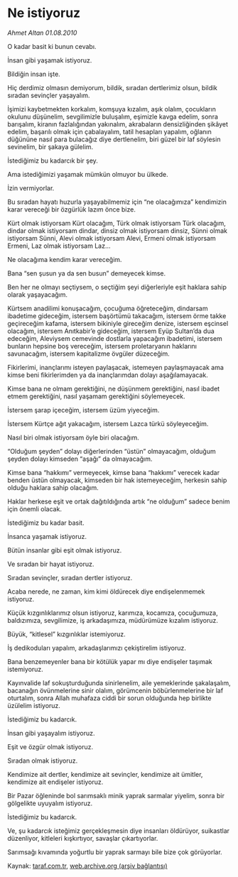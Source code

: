 # Ne istiyoruz

*Ahmet Altan 01.08.2010*

<div class="yazi"><p>O kadar basit ki bunun cevabı.</p>
<p>İnsan gibi yaşamak istiyoruz.</p>
<p>Bildiğin insan işte.</p>
<p>Hiç derdimiz olmasın demiyorum, bildik, sıradan dertlerimiz olsun, bildik sıradan sevinçler yaşayalım.</p>
<p>İşimizi kaybetmekten korkalım, komşuya kızalım, aşık olalım, çocukların okulunu düşünelim, sevgilimizle buluşalım, eşimizle kavga edelim, sonra barışalım, kiranın fazlalığından yakınalım, akrabaların densizliğinden şikâyet edelim, başarılı olmak için çabalayalım, tatil hesapları yapalım, oğlanın düğününe nasıl para bulacağız diye dertlenelim, biri güzel bir laf söylesin sevinelim, bir şakaya gülelim.</p>
<p>İstediğimiz bu kadarcık bir şey.</p>
<p>Ama istediğimizi yaşamak mümkün olmuyor bu ülkede.</p>
<p>İzin vermiyorlar.</p>
<p>Bu sıradan hayatı huzurla yaşayabilmemiz için “ne olacağımıza” kendimizin karar vereceği bir özgürlük lazım önce bize.</p>
<p>Kürt olmak istiyorsam Kürt olacağım, Türk olmak istiyorsam Türk olacağım, dindar olmak istiyorsam dindar, dinsiz olmak istiyorsam dinsiz, Sünni olmak istiyorsam Sünni, Alevi olmak istiyorsam Alevi, Ermeni olmak istiyorsam Ermeni, Laz olmak istiyorsam Laz…</p>
<p>Ne olacağıma kendim karar vereceğim.</p>
<p>Bana “sen şusun ya da sen busun” demeyecek kimse.</p>
<p>Ben her ne olmayı seçtiysem, o seçtiğim şeyi diğerleriyle eşit haklara sahip olarak yaşayacağım.</p>
<p>Kürtsem anadilimi konuşacağım, çocuğuma öğreteceğim, dindarsam ibadetime gideceğim, istersem başörtümü takacağım, istersem örme takke geçireceğim kafama, istersem bikiniyle gireceğim denize, istersem eşcinsel olacağım, istersem Anıtkabir’e gideceğim, istersem Eyüp Sultan’da dua edeceğim, Aleviysem cemevinde dostlarla yapacağım ibadetimi, istersem bunların hepsine boş vereceğim, istersem proletaryanın haklarını savunacağım, istersem kapitalizme övgüler düzeceğim.</p>
<p>Fikirlerimi, inançlarımı isteyen paylaşacak, istemeyen paylaşmayacak ama kimse beni fikirlerimden ya da inançlarımdan dolayı aşağılamayacak.</p>
<p>Kimse bana ne olmam gerektiğini, ne düşünmem gerektiğini, nasıl ibadet etmem gerektiğini, nasıl yaşamam gerektiğini söylemeyecek.</p>
<p>İstersem şarap içeceğim, istersem üzüm yiyeceğim.</p>
<p>İstersem Kürtçe ağıt yakacağım, istersem Lazca türkü söyleyeceğim.</p>
<p>Nasıl biri olmak istiyorsam öyle biri olacağım.</p>
<p>“Olduğum şeyden” dolayı diğerlerinden “üstün” olmayacağım, olduğum şeyden dolayı kimseden “aşağı” da olmayacağım.</p>
<p>Kimse bana “hakkımı” vermeyecek, kimse bana “hakkımı” verecek kadar benden üstün olmayacak, kimseden bir hak istemeyeceğim, herkesin sahip olduğu haklara sahip olacağım.</p>
<p>Haklar herkese eşit ve ortak dağıtıldığında artık “ne olduğum” sadece benim için önemli olacak.</p>
<p>İstediğimiz bu kadar basit.</p>
<p>İnsanca yaşamak istiyoruz.</p>
<p>Bütün insanlar gibi eşit olmak istiyoruz.</p>
<p>Ve sıradan bir hayat istiyoruz.</p>
<p>Sıradan sevinçler, sıradan dertler istiyoruz.</p>
<p>Acaba nerede, ne zaman, kim kimi öldürecek diye endişelenmemek istiyoruz.</p>
<p>Küçük kızgınlıklarımız olsun istiyoruz, karımıza, kocamıza, çocuğumuza, baldızımıza, sevgilimize, iş arkadaşımıza, müdürümüze kızalım istiyoruz.</p>
<p>Büyük, “kitlesel” kızgınlıklar istemiyoruz.</p>
<p>İş dedikoduları yapalım, arkadaşlarımızı çekiştirelim istiyoruz.</p>
<p>Bana benzemeyenler bana bir kötülük yapar mı diye endişeler taşımak istemiyoruz.</p>
<p>Kayınvalide laf sokuşturduğunda sinirlenelim, aile yemeklerinde şakalaşalım, bacanağın övünmelerine sinir olalım, görümcenin böbürlenmelerine bir laf oturtalım, sonra Allah muhafaza ciddi bir sorun olduğunda hep birlikte üzülelim istiyoruz.</p>
<p>İstediğimiz bu kadarcık.</p>
<p>İnsan gibi yaşayalım istiyoruz.</p>
<p>Eşit ve özgür olmak istiyoruz.</p>
<p>Sıradan olmak istiyoruz.</p>
<p>Kendimize ait dertler, kendimize ait sevinçler, kendimize ait ümitler, kendimize ait endişeler istiyoruz.</p>
<p>Bir Pazar öğleninde bol sarımsaklı minik yaprak sarmalar yiyelim, sonra bir gölgelikte uyuyalım istiyoruz.</p>
<p>İstediğimiz bu kadarcık.</p>
<p>Ve, şu kadarcık isteğimiz gerçekleşmesin diye insanları öldürüyor, suikastlar düzenliyor, kitleleri kışkırtıyor, savaşlar çıkartıyorlar.</p>
<p>Sarımsağı kıvamında yoğurtlu bir yaprak sarmayı bile bize çok görüyorlar.</p>
</div>

Kaynak: [taraf.com.tr](http://www.taraf.com.tr:80/ahmet-altan/makale-ne-istiyoruz.htm), [web.archive.org (arşiv bağlantısı)](http://web.archive.org/web/20100802235846/http://www.taraf.com.tr:80/ahmet-altan/makale-ne-istiyoruz.htm)
